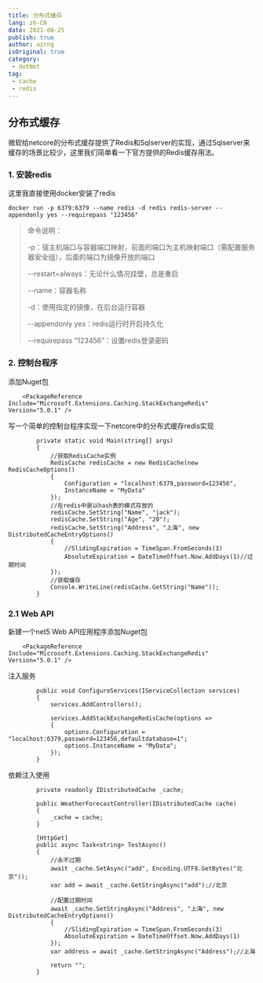 ```yaml
---
title: 分布式缓存
lang: zh-CN
date: 2021-08-25
publish: true
author: azrng
isOriginal: true
category:
 - dotNet
tag:
 - cache
 - redis
---
```

## 分布式缓存

微软给netcore的分布式缓存提供了Redis和Sqlserver的实现，通过Sqlserver来缓存的场景比较少，这里我们简单看一下官方提供的Redis缓存用法。

### 1. 安装redis

这里我直接使用docker安装了redis

```
docker run -p 6379:6379 --name redis -d redis redis-server --appendonly yes --requirepass "123456"
```

> 命令说明：
>
> -p：宿主机端口与容器端口映射，前面的端口为主机映射端口（需配置服务器安全组），后面的端口为镜像开放的端口
>
> --restart=always：无论什么情况挂壁，总是重启
>
> --name：容器名称
>
> -d：使用指定的镜像，在后台运行容器
>
> --appendonly yes：redis运行时开启持久化
>
> --requirepass “123456”：设置redis登录密码

### 2. 控制台程序

添加Nuget包

```
    <PackageReference Include="Microsoft.Extensions.Caching.StackExchangeRedis" Version="5.0.1" />
```

写一个简单的控制台程序实现一下netcore中的分布式缓存redis实现

```
        private static void Main(string[] args)
        {
            //获取RedisCache实例
            RedisCache redisCache = new RedisCache(new RedisCacheOptions()
            {
                Configuration = "localhost:6379,password=123456",
                InstanceName = "MyData"
            });
            //在redis中是以hash表的模式存放的
            redisCache.SetString("Name", "jack");
            redisCache.SetString("Age", "20");
            redisCache.SetString("Address", "上海", new DistributedCacheEntryOptions()
            {
                //SlidingExpiration = TimeSpan.FromSeconds(3)
                AbsoluteExpiration = DateTimeOffset.Now.AddDays(1)//过期时间
            });
            //获取缓存
            Console.WriteLine(redisCache.GetString("Name"));
        }
```

### 2.1 Web API

新建一个net5 Web API应用程序添加Nuget包

```
    <PackageReference Include="Microsoft.Extensions.Caching.StackExchangeRedis" Version="5.0.1" />
```

注入服务

```
        public void ConfigureServices(IServiceCollection services)
        {
            services.AddControllers();
            
            services.AddStackExchangeRedisCache(options =>
            {
                options.Configuration = "localhost:6379,password=123456,defaultdatabase=1";
                options.InstanceName = "MyData";
            });
        }
```

依赖注入使用

```
        private readonly IDistributedCache _cache;

        public WeatherForecastController(IDistributedCache cache)
        {
            _cache = cache;
        }

        [HttpGet]
        public async Task<string> TestAsync()
        {
            //永不过期
            await _cache.SetAsync("add", Encoding.UTF8.GetBytes("北京"));
            var add = await _cache.GetStringAsync("add");//北京

            //配置过期时间
            await _cache.SetStringAsync("Address", "上海", new DistributedCacheEntryOptions()
            {
                //SlidingExpiration = TimeSpan.FromSeconds(3)
                AbsoluteExpiration = DateTimeOffset.Now.AddDays(1)
            });
            var address = await _cache.GetStringAsync("Address");//上海

            return "";
        }
```

